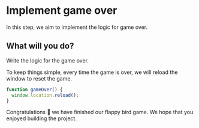 # Implement game over

In this step, we aim to implement the logic for game over.

## What will you do?

Write the logic for the game over.

To keep things simple, every time the game is over, we will reload the window to reset the game.

```javascript
function gameOver() {
  window.location.reload();
}
```

Congratulations 🎉 we have finished our flappy bird game. We hope that you enjoyed building the project.
